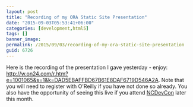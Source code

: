 ```yaml
---
layout: post
title: "Recording of my ORA Static Site Presentation"
date: "2015-09-03T05:53:41+06:00"
categories: [development,html5]
tags: []
banner_image: 
permalink: /2015/09/03/recording-of-my-ora-static-site-presentation
guid: 6726
---
```


Here is the recording of the presentation I gave yesterday - enjoy: <a href="http://w.on24.com/r.htm?e=1001065&s=1&k=DAD5EBAFFBD67B61E8DAF6719D546A2A">http://w.on24.com/r.htm?e=1001065&s=1&k=DAD5EBAFFBD67B61E8DAF6719D546A2A</a>. Note that you will need to register with O'Reilly if you have not done so already. You also have the opportunity of seeing this live if you attend <a href="http://ncdevcon.com/">NCDevCon</a> later this month.